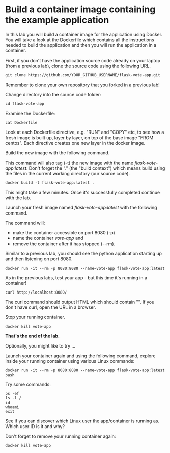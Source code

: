 # Build a container image containing the example application

In this lab you will build a container image for the application using Docker. You will take a look at the Dockerfile which contains 
all the instructions needed to build the application and then you will run the application in a container. 

First, if you don't have the application source code already on your laptop (from a previous lab),
clone the source code using the following URL.

```
git clone https://github.com/YOUR_GITHUB_USERNAME/flask-vote-app.git
```
Remember to clone your own repository that you forked in a previous lab!

Change directory into the source code folder:

```
cd flask-vote-app
```

Examine the Dockerfile:

```
cat Dockerfile
```

Look at each Dockerfile directive, e.g. "RUN" and "COPY" etc, to see how a fresh image is built up, layer by layer, on top of the base image 
"FROM centos".  Each directive creates one new layer in the docker image. 

Build the new image with the following command.

This command will also tag (-t) the new image with the name _flask-vote-app:latest_.
Don't forget the "." (the "build context") which means build using the files in the current working directory (our source code). 

```
docker build -t flask-vote-app:latest .
```

This might take a few minutes. Once it's successfully completed continue with the lab.

Launch your fresh image named _flask-vote-app:latest_ with the following command. 

The command will:
- make the container accessible on port 8080 (-p)
- name the container _vote-app_ and 
- remove the container after it has stopped (--rm). 

Similar to a previous lab, you should see the python application starting up and then listening on port 8080.

```
docker run -it --rm -p 8080:8080 --name=vote-app flask-vote-app:latest
```

As in the previous labs, test your app - but this time it's running in a container!

```
curl http://localhost:8080/
```

The curl command should output HTML which should contain "<title>Favourite Linux distribution</title>". 
If you don't have curl, open the URL in a browser.

Stop your running container.

```
docker kill vote-app 
```

**That's the end of the lab.**

Optionally, you might like to try ...

Launch your container again and using the following command, explore inside your running container using various Linux commands:

```
docker run -it --rm -p 8080:8080 --name=vote-app flask-vote-app:latest bash
```

Try some commands:

```
ps -ef
ls -l /
id
whoami
exit
```

See if you can discover which Linux user the app/container is running as.  Which user ID is it and why? 

Don't forget to remove your running container again:

```
docker kill vote-app 
```

